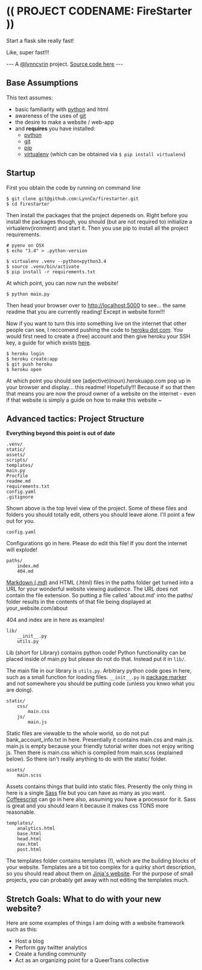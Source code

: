 # (( PROJECT CODENAME: FireStarter ))

Start a flask site really fast!

Like, super fast!!!

--- A [@lynncyrin](https://twitter.com/lynncyrin) project. [Source code here](https://github.com/LynnCo/firestarter) ---

## Base Assumptions

This text assumes:

* basic familiarity with [python](https://www.python.org/) and html
* awareness of the uses of [git](http://git-scm.com/)
* the desire to make a website / web-app
* and **requires** you have installed:
    * [python](https://www.python.org/)
    * [git](http://git-scm.com/)
    * [pip](https://pip.pypa.io/en/latest/installing.html)
    * [virtualenv](https://virtualenv.pypa.io/en/latest/virtualenv.html) (which can be obtained via `$ pip install virtualenv`)

## Startup

First you obtain the code by running on command line

    $ git clone git@github.com:LynnCo/firestarter.git
    $ cd firestarter

Then install the packages that the project depeneds on. Right before you install the packages though, you should (but are not required to) initialize a virtualenv(ironment) and start it. Then you use pip to install all the project requirements.

    # pyenv on OSX
    $ echo "3.4" > .python-version

    $ virtualenv .venv --python=python3.4
    $ source .venv/bin/activate
    $ pip install -r requirements.txt

At which point, you can now run the website!

    $ python main.py

Then head your browser over to [http://localhost:5000](http://localhost:5000) to see... the same readme that you are currently reading! Except in website form!!!

Now if you want to turn this into something live on the internet that other people can see, I reccomend pushing the code to [heroku dot com](https://heroku.com). You would first need to create a (free) account and then give heroku your SSH key, a guide for which exists [here](https://devcenter.heroku.com/articles/keys).

    $ heroku login
    $ heroku create:app
    $ git push heroku
    $ heroku open

At which point you should see (adjective)(noun).herokuapp.com pop up in your browser and display... this readme! Hopefully!!! Because if so that then that means you are now the proud owner of a website on the internet - even if that website is simply a guide on how to make this website ~

## Advanced tactics: Project Structure

**Everything beyond this point is out of date**

    .venv/
    static/
    assets/
    scripts/
    templates/
    main.py
    Procfile
    readme.md
    requirements.txt
    config.yaml
    .gitignore

Shown above is the top level view of the project. Some of these files and folders you should totally edit, others you should leave alone. I'll point a few out for you.

    config.yaml

Configurations go in here. Please do edit this file! If you dont the internet will explode!

    paths/
        index.md
        404.md

[Markdown (.md)](http://daringfireball.net/projects/markdown/) and HTML (.html) files in the paths folder get turned into a URL for your wonderful website viewing audience. The URL does not contain the file extension. So putting a file called 'about.md' into the paths/ folder results in the contents of that file being displayed at your_website.com/about

404 and index are in here as examples!

    lib/
        __init__.py
        utils.py

Lib (short for Library) contains python code! Python functionality can be placed inside of main.py but please do not do that. Instead put it in `lib/`.

The main file in our library is `utils.py`. Arbitrary python code goes in here, such as a small function for loading files. `__init__.py` is [package marker](https://docs.python.org/2/tutorial/modules.html#packages) and not somewhere you should be putting code (unless you knwo what you are doing).

    static/
        css/
            main.css
        js/
            main.js

Static files are viewable to the whole world, so do not put bank_account_info.txt in here. Presentially it contains main.css and main.js. main.js is empty because your friendly tutorial writer does not enjoy writing js. Then there is main.css which is compiled from main.scss (explained below). So there isn't really anything to do with the static/ folder.

    assets/
        main.scss

Assets contains things that build into static files. Presently the only thing in here is a single [Sass](http://sass-lang.com/) file but you can have as many as you want. [Coffeescript](http://coffeescript.org/) can go in here also, assuming you have a processor for it. Sass is great and you should learn it because it makes css TONS more reasonable.

    templates/
        analytics.html
        base.html
        head.html
        nav.html
        post.html

The templates folder contains templates (!), which are the building blocks of your website. Templates are a bit too complex for a quirky short description, so you should read about them on [Jinja's website](http://jinja.pocoo.org/docs/templates/). For the purpose of small projects, you can probably get away with not editing the templates much.

## Stretch Goals: What to do with your new website?

Here are some examples of things I am doing with a website framework such as this:

* Host a blog
* Perform gay twitter analytics
* Create a funding community
* Act as an organizing point for a QueerTrans collective
